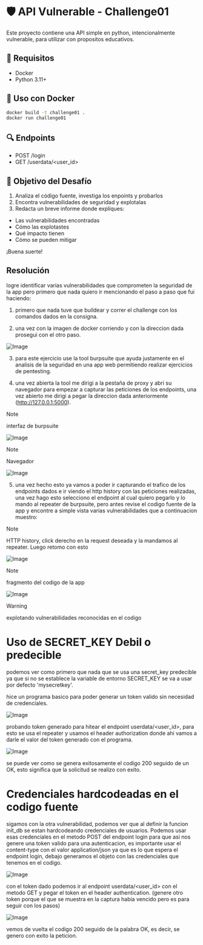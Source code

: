 # 🛡️ API Vulnerable - Challenge01

Este proyecto contiene una API simple en python, intencionalmente vulnerable, para utilizar con propositos educativos.

## 🚀 Requisitos

- Docker
- Python 3.11+

## 🐳 Uso con Docker

```bash
docker build -t challenge01 .
docker run challenge01
```

## 🔍 Endpoints

- POST /login
- GET /userdata/<user_id>


## 🎯 Objetivo del Desafío

1. Analiza el código fuente, investiga los enpoints y probarlos
2. Encontra vulnerabilidades de seguridad y explotalas
3. Redacta un breve informe donde expliques:
- Las vulnerabilidades encontradas
- Cómo las explotastes
- Qué impacto tienen
- Cómo se pueden mitigar

¡Buena suerte!

## Resolución
logre identificar varias vulnerabilidades que comprometen la seguridad de la app pero primero que nada quiero ir mencionando el paso a paso que fui haciendo:
1. primero que nada tuve que buildear y correr el challenge con los comandos dados en la consigna.
   
2. una vez con la imagen de docker corriendo y con la direccion dada prosegui con el otro paso.
   
![Image](https://github.com/user-attachments/assets/99507e5f-4e57-4457-a82f-726e37c44d04)

3. para este ejercicio use la tool burpsuite que ayuda justamente en el analisis de la seguridad en una app web permitiendo realizar ejercicios de pentesting.
 
4. una vez abierta la tool me dirigi a la pestaña de proxy y abri su navegador para empezar a capturar las peticiones de los endpoints, una vez abierto me dirigi a pegar la direccion dada anteriormente (http://127.0.0.1:5000).
   
>[!NOTE]
>interfaz de burpsuite
>
![Image](https://github.com/user-attachments/assets/afbbfa40-caf6-4a05-99a8-4449e93fcd33)

>[!NOTE]
>Navegador
>
![Image](https://github.com/user-attachments/assets/0ca22389-2b59-4d4a-8d65-20dc68f24504)

5. una vez hecho esto ya vamos a poder ir capturando el trafico de los endpoints dados e ir viendo el http history con las peticiones realizadas, una vez hago esto selecciono el endpoint al cual quiero pegarlo y lo mando al repeater de burpsuite, pero antes revise el codigo fuente de la app y encontre a simple vista varias vulnerabilidades que a continuacion muestro:

>[!NOTE]
>HTTP history, click derecho en la request deseada y la mandamos al repeater. Luego retomo con esto
>

![Image](https://github.com/user-attachments/assets/4c74e609-087f-4b8a-bc88-cbb41e5e848e)

>[!NOTE]
>fragmento del codigo de la app

![Image](https://github.com/user-attachments/assets/bc0e0037-b6b4-47da-a4b0-d227e27e64b9)

>[!WARNING]
>explotando vulnerabilidades reconocidas en el codigo
>

# Uso de SECRET_KEY Debil o predecible

podemos ver como primero que nada que se usa una secret_key predecible ya que si no se establece la variable de entorno SECRET_KEY se va a usar por defecto 'mysecretkey'.

hice un programa basico para poder generar un token valido sin necesidad de credenciales.

![Image](https://github.com/user-attachments/assets/3ef2832e-e346-434b-90b6-a5fe1f576338)

probando token generado para hitear el endpoint userdata/<user_id>, para esto se usa el repeater y usamos el header authorization donde ahi vamos a darle el valor del token generado con el programa.

![Image](https://github.com/user-attachments/assets/ff438a43-fcb8-4495-9555-cda0c6c79b6c)

se puede ver como se genera exitosamente el codigo 200 seguido de un OK, esto significa que la solicitud se realizo con exito.

# Credenciales hardcodeadas en el codigo fuente

sigamos con la otra vulnerabilidad, podemos ver que al definir la funcion init_db se estan hardcodeando credenciales de usuarios. Podemos usar esas credenciales en el metodo POST del endpoint login para que asi nos genere una token valido para una autenticacion, es importante usar el content-type con el valor application/json ya que es lo que espera el endpoint login, debajo generamos el objeto con las credenciales que tenemos en el codigo.

![Image](https://github.com/user-attachments/assets/c28a3048-6c97-4187-b47a-8482d60909bf)

con el token dado podemos ir al endpoint userdata/<user_id> con el metodo GET y pegar el token en el header authentication. (genere otro token porque el que se muestra en la captura habia vencido pero es para seguir con los pasos)

![Image](https://github.com/user-attachments/assets/c0454a27-5fdd-43bc-8c00-4110d1014700)

vemos de vuelta el codigo 200 seguido de la palabra OK, es decir, se genero con exito la peticion.
